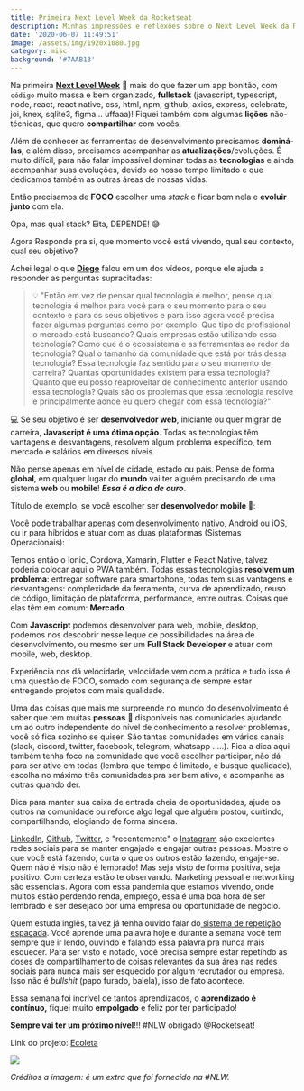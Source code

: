 ```yaml
---
title: Primeira Next Level Week da Rocketseat
description: Minhas impressões e reflexões sobre o Next Level Week da Rocketseat
date: '2020-06-07 11:49:51'
image: /assets/img/1920x1080.jpg
category: misc
background: '#7AAB13'
---
```

Na primeira [**Next Level Week**](https://rocketseat.com.br/) 🚀 mais do que fazer um app bonitão, com `código` muito massa e bem organizado, **fullstack** (javascript, typescript, node, react, react native, css, html, npm, github, axios, express, celebrate, joi, knex, sqlite3, figma… uffaaa)! Fiquei também com algumas **lições** não-técnicas, que quero **compartilhar** com vocês.

Além de conhecer as ferramentas de desenvolvimento precisamos **dominá-las**, e além disso, precisamos acompanhar as **atualizações**/evoluções. É muito difícil, para não falar impossível dominar todas as **tecnologias** e ainda acompanhar suas evoluções, devido ao nosso tempo limitado e que dedicamos também as outras áreas de nossas vidas.

Então precisamos de **FOCO** escolher uma _stack_ e ficar bom nela e **evoluir junto** com ela. 

Opa, mas qual stack? Eita, DEPENDE! 😅

Agora Responde pra si, que momento você está vivendo, qual seu contexto, qual seu objetivo?

Achei legal o que [**Diego**](https://blog.rocketseat.com.br/author/diego/) falou em um dos vídeos, porque ele ajuda a responder as perguntas supracitadas:

> 💡 "Então em vez de pensar qual tecnologia é melhor, pense qual tecnologia é melhor para você para o seu momento para o seu contexto e para os seus objetivos e para isso agora você precisa fazer algumas perguntas como por exemplo: Que tipo de profissional o mercado está buscando? Quais empresas estão utilizando essa tecnologia? Como que é o ecossistema e as ferramentas ao redor da tecnologia? Qual o tamanho da comunidade que está por trás dessa tecnologia? Essa tecnologia faz sentido para o seu momento de carreira? Quantas oportunidades existem para essa tecnologia? Quanto que eu posso reaproveitar de conhecimento anterior usando essa tecnologia? Quais são os problemas que essa tecnologia resolve e principalmente aonde eu quero chegar com essa tecnologia?"

💻  Se seu objetivo é ser **desenvolvedor web**, iniciante ou quer migrar de carreira, **Javascript é uma ótima opção**. Todas as tecnologias têm vantagens e desvantagens, resolvem algum problema específico, tem mercado e salários em diversos níveis.

Não pense apenas em nível de cidade, estado ou país. Pense de forma **global**, em qualquer lugar do **mundo** vai ter alguém precisando de uma sistema **web** ou **mobile**! **_Essa é a dica de ouro_**. 

Título de exemplo, se você escolher ser **desenvolvedor mobile 📱**:

Você pode trabalhar apenas com desenvolvimento nativo,  Android ou iOS, ou ir para híbridos e atuar com as duas plataformas (Sistemas Operacionais):

Temos então o Ionic, Cordova, Xamarin, Flutter e React Native, talvez poderia colocar aqui o PWA também. Todas essas tecnologias **resolvem um problema**: entregar software para smartphone, todas tem suas vantagens e desvantagens: complexidade da ferramenta, curva de aprendizado, reuso de código, limitação de plataforma, performance, entre outras. Coisas que elas têm em comum: **Mercado**.

Com **Javascript**  podemos desenvolver para web, mobile, desktop,  podemos nos descobrir nesse leque de possibilidades na área de desenvolvimento, ou mesmo ser um **Full Stack Developer** e atuar com mobile, web, desktop.

Experiência nos dá velocidade, velocidade vem com a prática e tudo isso é uma questão de FOCO, somado com segurança de sempre estar entregando projetos com mais qualidade. 

Uma das coisas que mais me surpreende no mundo do desenvolvimento é saber que tem muitas **pessoas** 🙋 disponíveis nas comunidades ajudando um ao outro independente do nível de conhecimento a resolver problemas, você só fica sozinho se quiser. São tantas comunidades em vários canais (slack, discord, twitter, facebook, telegram, whatsapp …..). Fica a dica aqui também tenha foco na comunidade que você escolher participar, não dá para ser ativo em todas (lembra que tempo é limitado, e busque qualidade), escolha no máximo três comunidades pra ser bem ativo, e acompanhe as outras quando der.

Dica para manter sua caixa de entrada cheia de oportunidades, ajude os outros na comunidade ou reforce algo legal que alguém postou, curtindo, compartilhando, elogiando de forma sincera.

[LinkedIn](https://www.linkedin.com/in/tgmarinho/), [Github](https://github.com/tgmarinho), [Twitter](https://twitter.com/tgmarinho), e "recentemente" o [Instagram](https://www.instagram.com/rocketseat_oficial/) são excelentes redes sociais para se manter engajado e engajar outras pessoas. Mostre o que você está fazendo, curta o que os outros estão fazendo, engaje-se. Quem não é visto não é lembrado! Mas seja visto de forma positiva, seja positivo. Com certeza estão te observando. Marketing pessoal e networking são essenciais. Agora com essa pandemia que estamos vivendo, onde muitos estão perdendo renda, emprego, essa é uma boa hora de ser lembrado e ser desejado por uma empresa ou oportunidade de negócio.

Quem estuda inglês, talvez já tenha ouvido falar do[ sistema de repetição espaçada](https://aprendafalaringles.com.br/sistema-de-repeticao-espacada/#:~:text=O%20sistema%20de%20repeti%C3%A7%C3%A3o%20espa%C3%A7ada,esque%C3%A7a%20do%20que%20foi%20aprendido.). Você aprende uma palavra hoje e durante a semana você tem sempre que ir lendo, ouvindo e falando essa palavra pra nunca mais esquecer. Para ser visto e notado, você precisa sempre estar repetindo as doses de compartilhamento de coisas relevantes da sua área nas redes sociais para nunca mais ser esquecido por algum recrutador ou empresa. Isso não é _bullshit_ (papo furado, balela), isso de fato acontece.

Essa semana foi incrível de tantos aprendizados, o **aprendizado é contínuo,** fiquei muito **empolgado** e feliz por ter participado! 

**Sempre vai ter um próximo nível**!!! #NLW obrigado @Rocketseat!

Link do projeto: [Ecoleta](https://github.com/tgmarinho/Ecoleta)

![](/assets/img/banner.png)

_Créditos a imagem: é um extra que foi fornecido na #NLW._
